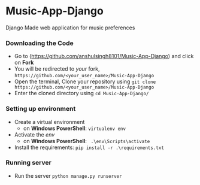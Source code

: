 # Music-App-Django

Django Made web application for music preferences

### Downloading the Code

* Go to (<https://github.com/anshulsingh8101/Music-App-Django>) and click on **Fork**
* You will be redirected to *your* fork, `https://github.com/<your_user_name>/Music-App-Django`
* Open the terminal, Clone your repository using `git clone https://github.com/<your_user_name>/Music-App-Django`
* Enter the cloned directory using `cd Music-App-Django/`

### Setting up environment

* Create a virtual environment  
  * on **Windows PowerShell**: `virtualenv env`
* Activate the *env*    
  * on **Windows PowerShell**: ` .\env\Scripts\activate`     
* Install the requirements: `pip install -r .\requirements.txt`

### Running server

* Run the server `python manage.py runserver`
